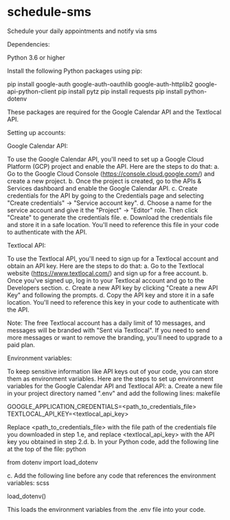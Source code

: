 # schedule-sms
Schedule your daily appointments and notify via sms

Dependencies:

  Python 3.6 or higher

Install the following Python packages using pip:

  pip install google-auth google-auth-oauthlib google-auth-httplib2 google-api-python-client
  pip install pytz
  pip install requests
  pip install python-dotenv

These packages are required for the Google Calendar API and the Textlocal API.


Setting up accounts:

Google Calendar API:

To use the Google Calendar API, you'll need to set up a Google Cloud Platform (GCP) project and enable the API. Here are the steps to do that:
a. Go to the Google Cloud Console (https://console.cloud.google.com/) and create a new project.
b. Once the project is created, go to the APIs & Services dashboard and enable the Google Calendar API.
c. Create credentials for the API by going to the Credentials page and selecting "Create credentials" -> "Service account key".
d. Choose a name for the service account and give it the "Project" -> "Editor" role. Then click "Create" to generate the credentials file.
e. Download the credentials file and store it in a safe location. You'll need to reference this file in your code to authenticate with the API.


Textlocal API:

To use the Textlocal API, you'll need to sign up for a Textlocal account and obtain an API key. Here are the steps to do that:
a. Go to the Textlocal website (https://www.textlocal.com/) and sign up for a free account.
b. Once you've signed up, log in to your Textlocal account and go to the Developers section.
c. Create a new API key by clicking "Create a new API Key" and following the prompts.
d. Copy the API key and store it in a safe location. You'll need to reference this key in your code to authenticate with the API.

Note: The free Textlocal account has a daily limit of 10 messages, and messages will be branded with "Sent via Textlocal". If you need to send more messages or want to remove the branding, you'll need to upgrade to a paid plan.


Environment variables:

To keep sensitive information like API keys out of your code, you can store them as environment variables. Here are the steps to set up environment variables for the Google Calendar API and Textlocal API:
a. Create a new file in your project directory named ".env" and add the following lines:
makefile

  

  GOOGLE_APPLICATION_CREDENTIALS=<path_to_credentials_file>
  TEXTLOCAL_API_KEY=<textlocal_api_key>


Replace <path_to_credentials_file> with the file path of the credentials file you downloaded in step 1.e, and replace <textlocal_api_key> with the API key you obtained in step 2.d.
b. In your Python code, add the following line at the top of the file:
python

  from dotenv import load_dotenv


c. Add the following line before any code that references the environment variables:
scss

  load_dotenv()


This loads the environment variables from the .env file into your code.
